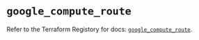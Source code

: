 # `google_compute_route`

Refer to the Terraform Registory for docs: [`google_compute_route`](https://registry.terraform.io/providers/hashicorp/google-beta/4.80.0/docs/resources/google_compute_route).
